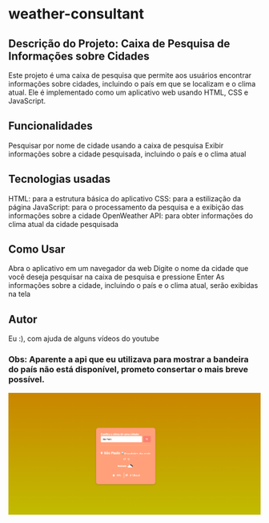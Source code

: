 # weather-consultant
## Descrição do Projeto: Caixa de Pesquisa de Informações sobre Cidades
Este projeto é uma caixa de pesquisa que permite aos usuários encontrar informações sobre cidades, incluindo o país em que se localizam e o clima atual. Ele é implementado como um aplicativo web usando HTML, CSS e JavaScript.

## Funcionalidades
Pesquisar por nome de cidade usando a caixa de pesquisa
Exibir informações sobre a cidade pesquisada, incluindo o país e o clima atual

## Tecnologias usadas
HTML: para a estrutura básica do aplicativo
CSS: para a estilização da página
JavaScript: para o processamento da pesquisa e a exibição das informações sobre a cidade
OpenWeather API: para obter informações do clima atual da cidade pesquisada

## Como Usar
Abra o aplicativo em um navegador da web
Digite o nome da cidade que você deseja pesquisar na caixa de pesquisa e pressione Enter
As informações sobre a cidade, incluindo o país e o clima atual, serão exibidas na tela

## Autor
Eu :), com ajuda de alguns vídeos do youtube

### Obs: Aparente a api que eu utilizava para mostrar a bandeira do país não está disponível, prometo consertar o mais breve possível.

![](tela.png)
